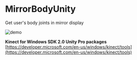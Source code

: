 # MirrorBodyUnity
Get user's body joints in mirror display

![demo](https://github.com/kunoworldwide/MirrorBodyUnity/blob/media/sceneview.gif)

**Kinect for Windows SDK 2.0 Unity Pro packages**  
[https://developer.microsoft.com/en-us/windows/kinect/tools](https://developer.microsoft.com/en-us/windows/kinect/tools)
